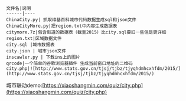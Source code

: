     文件名|说明
    ------|----
    ChinaCity.py| 抓取维基百科城市代码数据生成sql和json文件
    ChinaCityMore.py|把region.txt中内容生成数据表
    citymore.7z|包含街道的数据表（截至2015）比city.sql要旧一些但是更详细
    region.txt|区域数据文件
    city.sql |城市数据表
    city.json | 城市json文件
    inscawler.py | 下载ins上的图片
	qrcode|一个简单的谷歌浏览器插件 生成当前窗口地址的二维码
	city.php|![http://www.stats.gov.cn/tjsj/tjbz/tjyqhdmhcxhfdm/2015/](http://www.stats.gov.cn/tjsj/tjbz/tjyqhdmhcxhfdm/2015/)
	
城市联动demo:[https://xiaoshangmin.com/quiz/city.php](https://xiaoshangmin.com/quiz/city.php)
